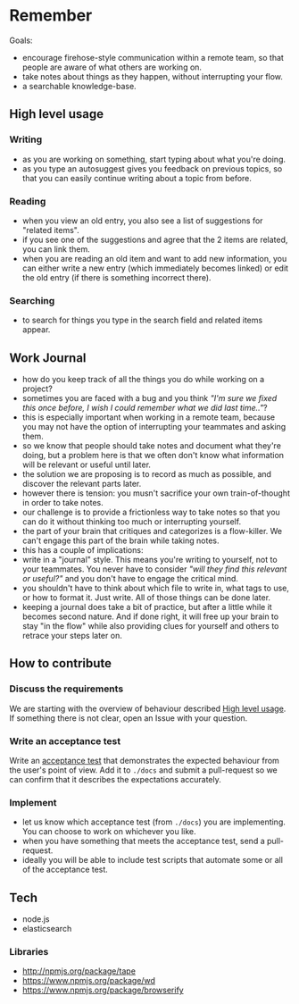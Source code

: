 Remember
====

Goals:

- encourage firehose-style communication within a remote team, so that people are aware of what others are working on.
- take notes about things as they happen, without interrupting your flow.
- a searchable knowledge-base.

<a name="HighLevelUsage"></a>
High level usage
----

### Writing

- as you are working on something, start typing about what you're doing.
- as you type an autosuggest gives you feedback on previous topics, so that you can easily continue writing about a topic from before.

### Reading

- when you view an old entry, you also see a list of suggestions for "related items".
- if you see one of the suggestions and agree that the 2 items are related, you can link them.
- when you are reading an old item and want to add new information, you can either write a new entry (which immediately becomes linked) or edit the old entry (if there is something incorrect there).

### Searching

- to search for things you type in the search field and related items appear.

Work Journal
----

- how do you keep track of all the things you do while working on a project?
- sometimes you are faced with a bug and you think _"I'm sure we fixed this once before, I wish I could remember what we did last time.."_?
- this is especially important when working in a remote team, because you may not have the option of interrupting your teammates and asking them.
- so we know that people should take notes and document what they're doing, but a problem here is that we often don't know what information will be relevant or useful until later.
- the solution we are proposing is to record as much as possible, and discover the relevant parts later.
- however there is tension: you musn't sacrifice your own train-of-thought in order to take notes.
- our challenge is to provide a frictionless way to take notes so that you can do it without thinking too much or interrupting yourself.
- the part of your brain that critiques and categorizes is a flow-killer. We can't engage this part of the brain while taking notes.
- this has a couple of implications:
 - write in a "journal" style. This means you're writing to yourself, not to your teammates. You never have to consider _"will they find this relevant or useful?"_ and you don't have to engage the critical mind.
 - you shouldn't have to think about which file to write in, what tags to use, or how to format it. Just write. All of those things can be done later.
- keeping a journal does take a bit of practice, but after a little while it becomes second nature. And if done right, it will free up your brain to stay "in the flow" while also providing clues for yourself and others to retrace your steps later on.

How to contribute
----

### Discuss the requirements

We are starting with the overview of behaviour described [High level usage](#HighLevelUsage). If something there is not clear, open an Issue with your question.

### Write an acceptance test

Write an [acceptance test](https://github.com/x-team/standards/blob/master/end-user-tests/README.md) that demonstrates the expected behaviour from the user's point of view. Add it to `./docs` and submit a pull-request so we can confirm that it describes the expectations accurately.

### Implement

- let us know which acceptance test (from `./docs`) you are implementing. You can choose to work on whichever you like.
- when you have something that meets the acceptance test, send a pull-request.
- ideally you will be able to include test scripts that automate some or all of the acceptance test.

Tech
----

- node.js
- elasticsearch

### Libraries

- http://npmjs.org/package/tape
- https://www.npmjs.org/package/wd
- https://www.npmjs.org/package/browserify
